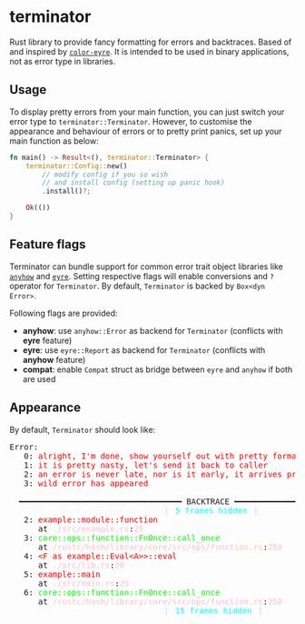 # terminator

Rust library to provide fancy formatting for errors and backtraces. Based of and
inspired by [`color-eyre`](https://crates.io/crates/color-eyre). It is intended
to be used in binary applications, not as error type in libraries.

## Usage

To display pretty errors from your main function, you can just switch your error type
to `terminator::Terminator`. However, to customise the appearance and behaviour of
errors or to pretty print panics, set up your main function as below:

```rust
fn main() -> Result<(), terminator::Terminator> {
    terminator::Config::new()
        // modify config if you so wish
        // and install config (setting up panic hook)
        .install()?;

    Ok(())
}
```

## Feature flags

Terminator can bundle support for common error trait object libraries like
[`anyhow`](https://crates.io/crates/anyhow) and [`eyre`](https://crates.io/crates/eyre).
Setting respective flags will enable conversions and `?` operator for `Terminator`.
By default, `Terminator` is backed by `Box<dyn Error>`.

Following flags are provided:

- **anyhow**: use `anyhow::Error` as backend for `Terminator` (conflicts with **eyre** feature)
- **eyre**: use `eyre::Report` as backend for `Terminator` (conflicts with **anyhow** feature)
- **compat**: enable `Compat` struct as bridge between `eyre` and `anyhow` if both are used

## Appearance

By default, `Terminator` should look like:

<pre>
Error:
   0: <span style="color: red">alright, I'm done, show yourself out with pretty formatting and a fancy backtrace</span>
   1: <span style="color: red">it is pretty nasty, let's send it back to caller</span>
   2: <span style="color: red">an error is never late, nor is it early, it arrives precisely when it means to</span>
   3: <span style="color: red">wild error has appeared</span>

  ━━━━━━━━━━━━━━━━━━━━━━━━━━━━━━━━━━ BACKTRACE ━━━━━━━━━━━━━━━━━━━━━━━━━━━━━━━━━━━
                                <span style="color: cyan">⋮ 5 frames hidden ⋮</span>
   2: <span style="color: red">example::module::function</span>
      at <span style="color: pink">./src/example.rs</span>:<span style="color: pink">25</span>
   3: <span style="color: lime">core::ops::function::FnOnce::call_once</span>
      at <span style="color: pink">/rustc/hash/library/core/src/ops/function.rs</span>:<span style="color: pink">250</span>
   4: <span style="color: red">&lt;F as example::Eval&lt;A&gt;&gt;::eval</span>
      at <span style="color: pink">./src/lib.rs</span>:<span style="color: pink">20</span>
   5: <span style="color: red">example::main</span>
      at <span style="color: pink">./src/main.rs</span>:<span style="color: pink">25</span>
   6: <span style="color: lime">core::ops::function::FnOnce::call_once</span>
      at <span style="color: pink">/rustc/hash/library/core/src/ops/function.rs</span>:<span style="color: pink">250</span>
                                <span style="color: cyan">⋮ 15 frames hidden ⋮</span>
</pre>
